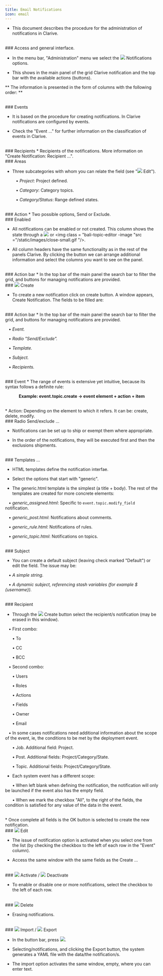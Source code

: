 ```yaml
---
title: Email Notifications
icon: email
---
```


* This document describes the procedure for the administration of 
notifications in Clarive.

<br />
### Access and general interface.

* In the menu bar, "Administration" menu we select the 
<img class = "bali-topic-editor-image" src = "/static/images/icons/email.png" /> Notifications options. 

* This shows in the main panel of the grid Clarive notification and the top bar with the available actions (buttons).

** The information is presented in the form of columns with the following order: **

<br />
### Events

* It is based on the procedure for creating notifications. In Clarive notifications are configured by events. 

* Check the "Event ..." for further information on the classification of events in Clarive.

<br />
### Recipients
* Recipients of the notifications. More information on "Create Notification: Recipient ...".

<br />
### Areas

* Three subcategories with whom you can relate the field (see "<img src ="/static/images/icons/edit.gif "/> Edit"). <br />
    
    &nbsp; &nbsp;• *Project*: Project defined.<br />
    
    &nbsp; &nbsp;• *Category*: Category topics. <br />
    
    &nbsp; &nbsp;• *Category/Status*: Range defined states.

<br />
### Action
* Two possible options, Send or Exclude.

<br />
### Enabled

* All notifications can be enabled or not created. This column shows the state through a <img class = "bali-topic-editor-image" src = "/static/images/drop-yes.gif" /> or <img class = "bali-topic-editor -image "src ="/static/images/close-small.gif "/>.

* All column headers have the same functionality as in the rest of the panels Clarive. By clicking the button we can arrange additional information and select the columns you want to see on the panel.

<br />
### Action bar
* In the top bar of the main panel the search bar to filter the grid, and buttons for managing notifications are provided.

<br />
### <img src = "/static/images/icons/add.gif" /> Create

* To create a new notification click on create button. A window appears, Create Notification. The fields to be filled are: <br />

<br />
### Action bar
* In the top bar of the main panel the search bar to filter the grid, and buttons for managing notifications are provided.

&nbsp; &nbsp;• *Event.* <br />

&nbsp; &nbsp;• *Radio "Send/Exclude".* <br />

&nbsp; &nbsp;• *Template.* <br />

&nbsp; &nbsp;• *Subject.* <br />

&nbsp; &nbsp;• *Recipients.* <br />

<br />
### Event
* The range of events is extensive yet intuitive, because its syntax follows a definite rule:

<p style = "text-align: center; font-weight: bold"> Example: event.topic.create → event element + action + item</p>

<!--- [comment]: <> &nbsp; &nbsp;&nbsp; &nbsp; • ** ** : Ask Doc "events Clarive map" for a detailed description. Summarized below:   
<br />
- auth: authentication system.
- file: file.
- job: jobs.
- post: comments.
- repository: events.
- rule: rules.
- topic: topics.
- user: Comments (creation only).
- ws: web services.

-->
<br />
* Action: Depending on the element to which it refers. It can be: create, delete, modify.

<br />
### Radio Send/exclude ...

* Notifications can be set up to ship or exempt them where appropriate.

* In the order of the notifications, they will be executed first and then the exclusions shipments.

<br />
### Templates ...

* HTML templates define the notification interfae. 

* Select the options that start with "generic". 

* The generic.html template is the simplest (a title + body).
The rest of the templates are created for more concrete elements: <br />

&nbsp; &nbsp;• *generic_assigned.html*: Specific to `event.topic.modify_field` notification. <br />

&nbsp; &nbsp;• *generic_post.html*: Notifications about comments. <br />

&nbsp; &nbsp;• *generic_rule.html*: Notifications of rules. <br />

&nbsp; &nbsp;• *generic_topic.html*: Notifications on topics. 

<br />
### Subject

* You can create a default subject (leaving check marked "Default") or edit the field. The issue may be: <br />


&nbsp; &nbsp;• *A simple string.* <br />

&nbsp; &nbsp;• *A dynamic subject, referencing stash variables (for example $ {username}).*

<br />
### Recipient

* Through the <img src = "/static/images/icons/add.gif" /> Create button select the recipient/s notification (may be erased in this window).

&nbsp; &nbsp;• First combo: <br />


&nbsp;&nbsp;&nbsp;&nbsp;&nbsp;&nbsp;• To <br />

&nbsp;&nbsp;&nbsp;&nbsp;&nbsp;&nbsp;• CC <br />

&nbsp;&nbsp;&nbsp;&nbsp;&nbsp;&nbsp;• BCC <br />

&nbsp; &nbsp;• Second combo: <br />


&nbsp;&nbsp;&nbsp;&nbsp;&nbsp;&nbsp;• Users <br />

&nbsp;&nbsp;&nbsp;&nbsp;&nbsp;&nbsp;• Roles <br />

&nbsp;&nbsp;&nbsp;&nbsp;&nbsp;&nbsp;• Actions <br />

&nbsp;&nbsp;&nbsp;&nbsp;&nbsp;&nbsp;• Fields <br />

&nbsp;&nbsp;&nbsp;&nbsp;&nbsp;&nbsp;• Owner <br />

&nbsp;&nbsp;&nbsp;&nbsp;&nbsp;&nbsp;• Email <br />

&nbsp; &nbsp;• In some cases notifications need additional information about the scope of the event, ie, the conditions to be met by the deployment event. <br />


&nbsp;&nbsp;&nbsp;&nbsp;&nbsp;&nbsp;• Job. Additional field: Project. <br />

&nbsp;&nbsp;&nbsp;&nbsp;&nbsp;&nbsp;• Post. Additional fields: Project/Category/State. <br />

&nbsp;&nbsp;&nbsp;&nbsp;&nbsp;&nbsp;• Topic. Additional fields: Project/Category/State.

* Each system event has a different scope:


&nbsp;&nbsp;&nbsp;&nbsp;&nbsp;&nbsp;• When left blank when defining the notification, the notification will only be launched if the event also has the empty field. <br />

&nbsp;&nbsp;&nbsp;&nbsp;&nbsp;&nbsp;• When we mark the checkbox "All", to the right of the fields, the condition is satisfied for any value of the data in the event.

<br />
* Once complete all fields is the OK button is selected to create the new notification.

<br />
### <img src = "/static/images/icons/edit.gif" /> Edit

* The issue of notification option is activated when you select one from the list (by checking the checkbox to the left of each row in the "Event" column).

* Access the same window with the same fields as the Create ...

<br />
### <img src = "/static/images/icons/start.png" /> Activate / <img src = "/static/images/icons/stop.png" /> Deactivate

* To enable or disable one or more notifications, select the checkbox to the left of each row.

<br />
### <img src = "/static/images/icons/delete_.png" /> Delete

* Erasing notifications.

<br />
### <img src = "/static/images/icons/import.png" /> Import / <img src = "/static/images/icons/export.png" /> Export

* In the button bar, press <img src = "/static/images/icons/wrench.png" />.

* Selecting/notifications, and clicking the Export button, the system generates a YAML file with the data/the notification/s.

* The import option activates the same window, empty, where you can enter text.

